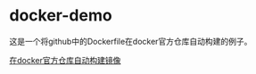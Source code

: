 docker-demo
===

这是一个将github中的Dockerfile在docker官方仓库自动构建的例子。

[在docker官方仓库自动构建镜像](https://github.com/pollyduan/docker-demo/blob/master/how-to.md)
